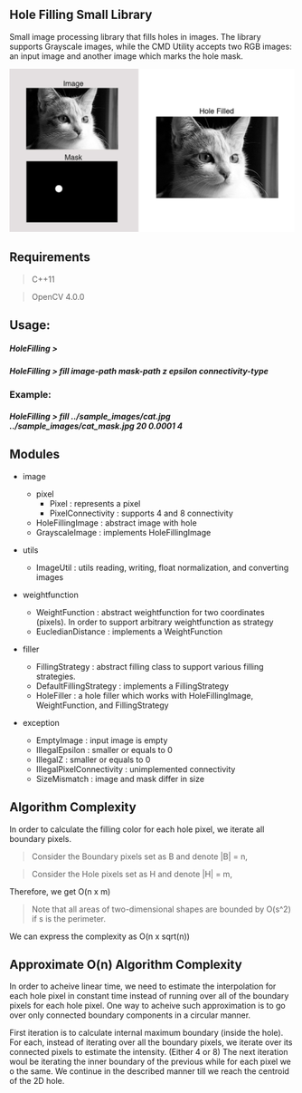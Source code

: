 



## Hole Filling Small Library
Small image processing library that fills holes in images.
The library supports Grayscale images, while the CMD Utility accepts
two RGB images: an input image and another image which marks the hole mask.


![input](/sample_images/hole-filling_screenshot.jpg?raw=true "Input Image")

## Requirements

> C++11

> OpenCV 4.0.0

## Usage:
##### HoleFilling >

##### HoleFilling > fill image-path mask-path z epsilon connectivity-type
### Example:
##### HoleFilling > fill ../sample_images/cat.jpg ../sample_images/cat_mask.jpg 20 0.0001 4

## Modules

* image
	* pixel
		* Pixel : represents a pixel
		* PixelConnectivity : supports 4 and 8 connectivity
	* HoleFillingImage : abstract image with hole
	* GrayscaleImage : implements HoleFillingImage

* utils
	* ImageUtil : utils reading, writing, float normalization, and converting 	images

* weightfunction
	* WeightFunction : abstract weightfunction for two coordinates (pixels).
	In order to support arbitrary weightfunction as strategy
	* EucledianDistance : implements a WeightFunction

* filler
	* FillingStrategy : abstract filling class to support various filling strategies.
	* DefaultFillingStrategy : implements a FillingStrategy
	* HoleFiller : a hole filler which works with HoleFillingImage, WeightFunction, and FillingStrategy
* exception
	* EmptyImage : input image is empty
	* IllegalEpsilon : smaller or equals to 0
	* IllegalZ : smaller or equals to 0
	* IllegalPixelConnectivity : unimplemented connectivity
	* SizeMismatch : image and mask differ in size


## Algorithm Complexity

In order to calculate the filling color for each hole pixel, we iterate all boundary pixels.

> Consider the Boundary pixels set as B and denote |B| = n,

> Consider the Hole pixels set as H and denote |H| = m,

Therefore, we get O(n x m)

> Note that all areas of two-dimensional shapes are bounded by O(s\^2) if s is the perimeter.

We can express the complexity as O(n x sqrt(n))

## Approximate O(n) Algorithm Complexity


In order to acheive linear time, we need to estimate the interpolation for each hole pixel in constant time instead of running over all of the boundary pixels for each hole pixel.
One way to acheive such approximation is to go over only connected boundary components in a circular manner.

First iteration is to calculate internal maximum boundary (inside the hole).
For each, instead of iterating over all the boundary pixels, we iterate over its connected pixels to estimate the intensity. (Either 4 or 8)
The next iteration woul be iterating the inner boundary of the previous while for each pixel we o the same.
We continue in the described manner till we reach the centroid of the 2D hole.




